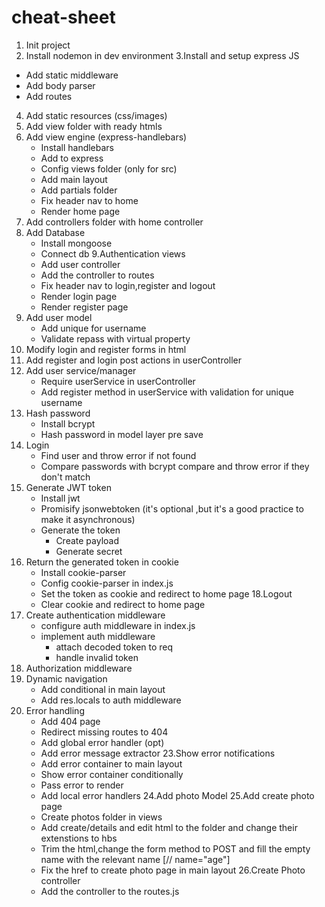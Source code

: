 # cheat-sheet

1. Init project
2. Install nodemon in dev environment
3.Install and setup express JS

- Add static middleware 
- Add body parser
- Add routes

4. Add static resources (css/images) 
5. Add view folder with ready htmls
6. Add view engine (express-handlebars)
    * Install handlebars
    * Add to express
    * Config views folder (only for src)
    * Add main layout
    * Add partials folder
    * Fix header nav to home
    * Render home page
7. Add controllers folder with home controller
8. Add Database
    * Install mongoose
    * Connect db
9.Authentication views
    * Add user controller
    * Add the controller to routes
    * Fix header nav to login,register and logout
    * Render login page
    * Render register page
10. Add user model
    * Add unique for username 
    * Validate repass with virtual property
11. Modify login and register forms in html
12. Add register and login post actions in userController
13. Add user service/manager
    * Require userService in userController
    * Add register method in userService with validation for unique username
14. Hash password
    * Install bcrypt
    * Hash password in model layer pre save
15. Login 
    * Find user and throw error if not found
    * Compare passwords with bcrypt compare and throw error if they don't match
16. Generate JWT token
    * Install jwt
    * Promisify jsonwebtoken (it's optional ,but it's a good practice to make it asynchronous)
    * Generate the token 
        * Create payload
        * Generate secret
17. Return the generated token in cookie
    * Install cookie-parser
    * Config cookie-parser in index.js
    * Set the token as cookie and redirect to home page
18.Logout
    * Clear cookie and redirect to home page
19. Create authentication middleware
    * configure auth middleware in index.js
    * implement auth middleware 
        * attach decoded token to req
        * handle invalid token
20. Authorization middleware
21. Dynamic navigation
    * Add conditional in main layout
    * Add res.locals to auth middleware
22. Error handling
    * Add 404 page
    * Redirect missing routes to 404
    * Add global error handler (opt)
    * Add error message extractor
23.Show error notifications
    * Add error container to main layout
    * Show error container conditionally
    * Pass error to render
    * Add local error handlers
24.Add photo Model
25.Add create photo page 
    * Create photos folder in views
    * Add create/details and edit html to the folder  and change their extenstions to hbs
    * Trim the html,change the form method to POST and fill the empty name with the relevant name [// name="age"] 
    * Fix the href to create photo page in main layout
26.Create Photo controller
    * Add the controller to the routes.js